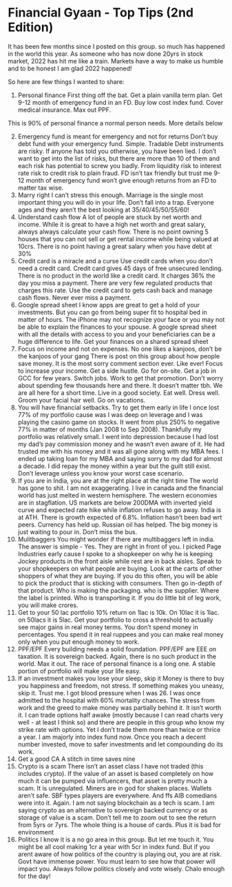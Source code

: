 # Financial Gyaan - Top Tips (2nd Edition)

<!-- This is revised post to be created
https://www.facebook.com/groups/asanideasforwealth/posts/8358643037539849/
-->

It has been few months since I posted on this group. so much has happened in the world this year. As someone who has now done 20yrs in stock market, 2022 has hit me like a train. Markets have a way to make us humble and to be honest I am glad 2022 happened! 

So here are few things I wanted to share: 

1. Personal finance 
First thing off the bat. Get a plain vanilla term plan. Get 9-12 month of emergency fund in an FD. Buy low cost index fund. Cover medical insurance. Max out PPF. 

This is 90% of personal finance a normal person needs. More details below

2. Emergency fund is meant for emergency and not for returns
Don’t buy debt fund with your emergency fund. Simple. Tradable Debt instruments are risky. If anyone has told you otherwise, you have been lied. I don’t want to get into the list of risks, but there are more than 10 of them and each risk has potential to screw you badly. From liquidity risk to interest rate risk to credit risk to plain fraud. 
FD isn’t tax friendly but trust me 9-12 month of emergency fund won’t give enough returns from an FD to matter tax wise. 
3. Marry right 
I can’t stress this enough. Marriage is the single most important thing you will do in your life. Don’t fall into a trap. Everyone ages and they aren’t the best looking at 35/40/45/50/55/60! 
4. Understand cash flow
A lot of people are stuck by net worth and income. While it is great to have a high net worth and great salary, always always calculate your cash flow. 
There is no point owning 5 houses that you can not sell or get rental income while being valued at 10crs. 
There is no point having a great salary when you have debt at 30%
5. Credit card is a miracle and a curse 
Use credit cards when you don’t need a credit card. Credit card gives 45 days of free unsecured lending. There is no product in the world like a credit card. 
It charges 36% the day you miss a payment. There are very few regulated products that charges this rate. 
Use the credit card to gets cash back and manage cash flows. Never ever miss a payment. 
6. Google spread sheet 
I know apps are great to get a hold of your investments. But you can go from being super fit to hospital bed in matter of hours. The iPhone may not recognize your face or you may not be able to explain the finances to your spouse. 
A google spread sheet with all the details with access to you and your beneficiaries can be a huge difference to life. 
Get your finances on a shared spread sheet 
7. Focus on income and not on expenses. No one likes a kanjoos, don’t be the kanjoos of your gang
There is post on this group about how people save money. It is the most sorry comment section ever. Like ever! 
Focus to increase your income. Get a side hustle. Go for on-site. Get a job in GCC for few years. Switch jobs. Work to get that promotion. 
Don’t worry about spending few thousands here and there. It doesn’t matter tbh. We are all here for a short time. Live in a good society. Eat well. Dress well. Groom your facial hair well. Go on vacations. 
8. You will have financial setbacks. Try to get them early in life 
I once lost 77% of my portfolio cause was I was deep on leverage and I was playing the casino game on stocks. It went from plus 250% to negative 77% in matter of months (Jan 2008 to Sep 2008). Thankfully my portfolio was relatively small. I went into depression because I had lost my dad’s pay commission money and he wasn’t even aware of it. He had trusted me with his money and it was all gone along with my MBA fees. 
I ended up taking loan for my MBA and saying sorry to my dad for almost a decade. I did repay the money within a year but the guilt still exist. 
Don’t leverage unless you know your worst case scenario. 
9. If you are in India, you are at the right place at the right time 
The world has gone to shit. I am not exaggerating. I live in canada and the financial world has just melted in western hemisphere. The western economies are in stagflation. US markets are below 200DMA with inverted yield curve and expected rate hike while inflation refuses to go away. 
India is at ATH. There is growth expected of 6.8%. Inflation hasn’t been bad wrt peers. Currency has held up. Russian oil has helped. 
The big money is just waiting to pour in. Don’t miss the bus. 
10. Mulitbaggers 
You might wonder if there are multibaggers left in india. The answer is simple - Yes. They are right in front of you. 
I picked Page Industries early cause I spoke to a shopkeeper on why he is keeping Jockey products in the front aisle while rest are in back aisles. 
Speak to your shopkeepers on what people are buying. Look at the carts of other shoppers of what they are buying. If you do this often, you will be able to pick the product that is sticking with consumers. Then go in-depth of that product. Who is making the packaging. who is the supplier. Where the label is printed. Who is transporting it. If you do little bit of leg work, you will make crores. 
11. Get to your 50 lac portfolio 
10% return on 1lac is 10k. On 10lac it is 1lac. on 50lacs it is 5lac. Get your portfolio to cross a threshold to actually see major gains in real money terms. 
You don’t spend money in percentages. You spend it in real ruppees and you can make real money only when you put enough money to work. 
12. PPF/EPF 
Every building needs a solid foundation. PPF/EPF are EEE on taxation. It is sovereign backed. Again, there is no such product in the world. Max it out. 
The race of personal finance is a long one. A stable portion of portfolio will make your life easy. 
13. If an investment makes you lose your sleep, skip it 
Money is there to buy you happiness and freedom, not stress. If something makes you uneasy, skip it. 
Trust me. I got blood pressure when I was 26. I was once admitted to the hospital with 60% mortality chances. The stress from work and the greed to make money was partially behind it. It isn’t worth it. 
I can trade options half awake (mostly because I can read charts very well - at least I think so) and there are people in this group who know my strike rate with options. Yet I don’t trade them more than twice or thrice a year. I am majorly into index fund now. 
Once you reach a decent number invested, move to safer investments and let compounding do its work. 
14. Get a good CA
A stitch in time saves nine
15. Crypto is a scam
There isn’t an asset class I have not traded (this includes crypto). If the value of an asset is based completely on how much it can be pumped via influencers, that asset is pretty much a scam. 
It is unregulated. Miners are in god for shaken places. Wallets aren’t safe. SBF types players are everywhere. And ffs AIB comedians were into it. 
Again. I am not saying blockchain as a tech is scam. I am saying crypto as an alternative to sovereign backed currency or as storage of value is a scam. Don’t tell me to zoom out to see the return from 5yrs or 7yrs. The whole thing is a house of cards. 
Plus it is bad for environment 
16. Politics 
I know it is a no go area in this group. But let me touch it. 
You might be all cool making 1cr a year with 5cr in index fund. But if you arent aware of how politics of the country is playing out, you are at risk. 
Govt have immense power. You must learn to see how that power will impact you. Always follow politics closely and vote wisely. 
Chalo enough for the day!

